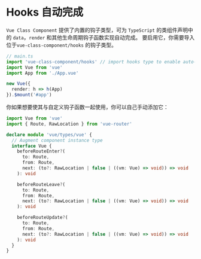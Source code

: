 # Hooks 自动完成

`Vue Class Component` 提供了内置的钩子类型，可为 `TypeScript` 的类组件声明中的 `data`，`render` 和其他生命周期钩子函数实现自动完成。 要启用它，你需要导入位于`vue-class-component/hooks` 的钩子类型。

```ts
// main.ts
import 'vue-class-component/hooks' // import hooks type to enable auto-complete
import Vue from 'vue'
import App from './App.vue'

new Vue({
  render: h => h(App)
}).$mount('#app')
```

你如果想要使其与自定义钩子函数一起使用，你可以自己手动添加它：

```ts
import Vue from 'vue'
import { Route, RawLocation } from 'vue-router'

declare module 'vue/types/vue' {
  // Augment component instance type
  interface Vue {
    beforeRouteEnter?(
      to: Route,
      from: Route,
      next: (to?: RawLocation | false | ((vm: Vue) => void)) => void
    ): void

    beforeRouteLeave?(
      to: Route,
      from: Route,
      next: (to?: RawLocation | false | ((vm: Vue) => void)) => void
    ): void

    beforeRouteUpdate?(
      to: Route,
      from: Route,
      next: (to?: RawLocation | false | ((vm: Vue) => void)) => void
    ): void
  }
}
```


